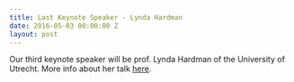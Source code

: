 ```yaml
---
title: Last Keynote Speaker - Lynda Hardman
date: 2016-05-03 00:00:00 Z
layout: post
---
```


<p class="text-justify">Our third keynote speaker will be prof. Lynda Hardman of the University of Utrecht. More info about her talk <a href="{{ site.url }}/keynotespeakers#LyndaHardman">here</a>.</p>
